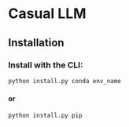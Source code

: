# Casual LLM

## Installation

### Install with the CLI:
```bash
python install.py conda env_name
```

#### or

```bash
python install.py pip
```